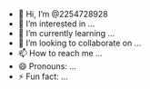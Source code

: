 - 👋 Hi, I’m @2254728928
- 👀 I’m interested in ...
- 🌱 I’m currently learning ...
- 💞️ I’m looking to collaborate on ...
- 📫 How to reach me ...
- 😄 Pronouns: ...
- ⚡ Fun fact: ...

<!---
2254728928/2254728928 is a ✨ special ✨ repository because its `README.md` (this file) appears on your GitHub profile.
You can click the Preview link to take a look at your changes.
--->
